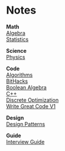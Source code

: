 # Notes

__Math__  
[Algebra](https://github.com/amroibrahim/Notes/blob/master/Algebra.md)  
[Statistics](https://github.com/amroibrahim/Notes/blob/master/Statistics.md)

__Science__  
[Physics](https://github.com/amroibrahim/Notes/blob/master/Physics.md)  
  
__Code__  
[Algorithms](https://github.com/amroibrahim/Notes/blob/master/Algorithms.md)  
[BitHacks](https://github.com/amroibrahim/Notes/blob/master/BitHacks.md)  
[Boolean Algebra](https://github.com/amroibrahim/Notes/blob/master/BooleanAlgebra.md)  
[C++](https://github.com/amroibrahim/Notes/blob/master/CPP.md)  
[Discrete Optimization](https://github.com/amroibrahim/Notes/blob/master/DiscreteOptimization.md)  
[Write Great Code V1](https://github.com/amroibrahim/Notes/blob/master/WriteGreatCodeV1.md)  

__Design__  
[Design Patterns](https://github.com/amroibrahim/Notes/blob/master/DesignPatterns.md)  

__Guide__  
[Interview Guide](https://github.com/amroibrahim/Notes/blob/master/InterviewGuide.md)  

